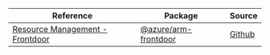 | Reference | Package | Source |
|---|---|---|
|[Resource Management - Frontdoor](arm-frontdoor-readme.md)|[@azure/arm-frontdoor](https://www.npmjs.com/package/@azure/arm-frontdoor)|[Github](https://github.com/Azure/azure-sdk-for-js/blob/main/sdk/frontdoor/arm-frontdoor)|
